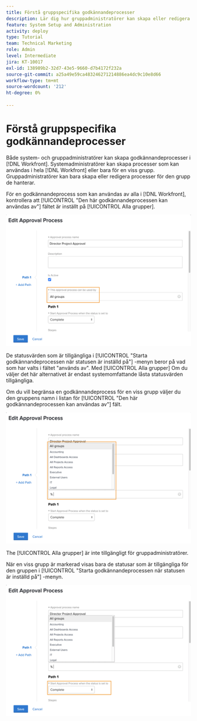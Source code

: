 ```yaml
---
title: Förstå gruppspecifika godkännandeprocesser
description: Lär dig hur gruppadministratörer kan skapa eller redigera godkännandeprocesser för de grupper som de hanterar.
feature: System Setup and Administration
activity: deploy
type: Tutorial
team: Technical Marketing
role: Admin
level: Intermediate
jira: KT-10017
exl-id: 138989b2-32d7-43e5-9660-d7b4172f232a
source-git-commit: a25a49e59ca483246271214886ea4dc9c10e8d66
workflow-type: tm+mt
source-wordcount: '212'
ht-degree: 0%

---
```


# Förstå gruppspecifika godkännandeprocesser

Både system- och gruppadministratörer kan skapa godkännandeprocesser i [!DNL Workfront]. Systemadministratörer kan skapa processer som kan användas i hela [!DNL Workfront] eller bara för en viss grupp. Gruppadministratörer kan bara skapa eller redigera processer för den grupp de hanterar.

För en godkännandeprocess som kan användas av alla i [!DNL Workfront], kontrollera att [!UICONTROL &quot;Den här godkännandeprocessen kan användas av&quot;] fältet är inställt på [!UICONTROL Alla grupper].

![[!UICONTROL Redigera godkännandeprocess] fönster med gruppfält markerat](assets/admin-fund-approval-processes-1.png)

De statusvärden som är tillgängliga i [!UICONTROL &quot;Starta godkännandeprocessen när statusen är inställd på&quot;] -menyn beror på vad som har valts i fältet &quot;används av&quot;. Med [!UICONTROL Alla grupper] Om du väljer det här alternativet är endast systemomfattande låsta statusvärden tillgängliga.

Om du vill begränsa en godkännandeprocess för en viss grupp väljer du den gruppens namn i listan för [!UICONTROL &quot;Den här godkännandeprocessen kan användas av&quot;] fält.

![[!UICONTROL Redigera godkännandeprocess] fönster med gruppfält utökat](assets/admin-fund-approval-processes-2.png)

The [!UICONTROL Alla grupper] är inte tillgängligt för gruppadministratörer.

När en viss grupp är markerad visas bara de statusar som är tillgängliga för den gruppen i [!UICONTROL &quot;Starta godkännandeprocessen när statusen är inställd på&quot;] -menyn.

![[!UICONTROL Redigera godkännandeprocess] fönster med statusfältet markerat](assets/admin-fund-approval-processes-3.png)

